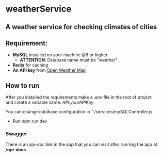 # weatherService
## **A weather service for checking climates of cities**
## Requirement:
- **MySQL** installed on your machine @8 or higher.
  - **ATTENTION**: Database name must be "weather"
- **Redis** for caching
- **An API key** from [Open Weather Map](https://openweathermap.org)
## How to run
After you installed the requirements make a .env file in the root of project and create a variable name: _API_:_yourAPIKey_.

You can change database configuration in "./services/mySQLController.js
- Run npm run dev

### Swagger
There is an api-doc link in the app that you can visit after running the app at ***/api-docs***

